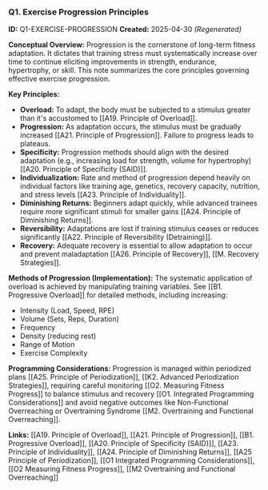 ### **Q1. Exercise Progression Principles**

**ID:** Q1-EXERCISE-PROGRESSION **Created:** 2025-04-30 _(Regenerated)_

**Conceptual Overview:** Progression is the cornerstone of long-term fitness adaptation. It dictates that training stress must systematically increase over time to continue eliciting improvements in strength, endurance, hypertrophy, or skill. This note summarizes the core principles governing effective exercise progression.

**Key Principles:**

- **Overload:** To adapt, the body must be subjected to a stimulus greater than it's accustomed to [[A19. Principle of Overload]].
- **Progression:** As adaptation occurs, the stimulus must be gradually increased [[A21. Principle of Progression]]. Failure to progress leads to plateaus.
- **Specificity:** Progression methods should align with the desired adaptation (e.g., increasing load for strength, volume for hypertrophy) [[A20. Principle of Specificity (SAID)]].
- **Individualization:** Rate and method of progression depend heavily on individual factors like training age, genetics, recovery capacity, nutrition, and stress levels [[A23. Principle of Individuality]].
- **Diminishing Returns:** Beginners adapt quickly, while advanced trainees require more significant stimuli for smaller gains [[A24. Principle of Diminishing Returns]].
- **Reversibility:** Adaptations are lost if training stimulus ceases or reduces significantly [[A22. Principle of Reversibility (Detraining)]].
- **Recovery:** Adequate recovery is essential to allow adaptation to occur and prevent maladaptation [[A26. Principle of Recovery]], [[M. Recovery Strategies]].

**Methods of Progression (Implementation):** The systematic application of overload is achieved by manipulating training variables. See [[B1. Progressive Overload]] for detailed methods, including increasing:

- Intensity (Load, Speed, RPE)
- Volume (Sets, Reps, Duration)
- Frequency
- Density (reducing rest)
- Range of Motion
- Exercise Complexity

**Programming Considerations:** Progression is managed within periodized plans [[A25. Principle of Periodization]], [[K2. Advanced Periodization Strategies]], requiring careful monitoring [[O2. Measuring Fitness Progress]] to balance stimulus and recovery [[O1. Integrated Programming Considerations]] and avoid negative outcomes like Non-Functional Overreaching or Overtraining Syndrome [[M2. Overtraining and Functional Overreaching]].

**Links:** [[A19. Principle of Overload]], [[A21. Principle of Progression]], [[B1. Progressive Overload]], [[A20. Principle of Specificity (SAID)]], [[A23. Principle of Individuality]], [[A24. Principle of Diminishing Returns]], [[A25 Principle of Periodization]], [[O1 Integrated Programming Considerations]], [[O2 Measuring Fitness Progress]], [[M2 Overtraining and Functional Overreaching]]